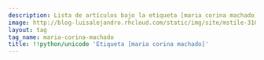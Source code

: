 ```yaml
---
description: Lista de artículos bajo la etiqueta [maria corina machado]
image: http://blog-luisalejandro.rhcloud.com/static/img/site/mstile-310x310.png
layout: tag
tag_name: maria-corina-machado
title: !!python/unicode 'Etiqueta [maria corina machado]'
---
```

